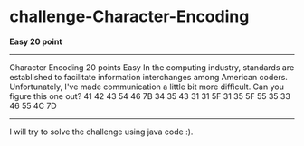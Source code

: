 # challenge-Character-Encoding
**Easy 20 point**

----
Character Encoding
20 points Easy
In the computing industry, standards are established to facilitate information interchanges among American coders. Unfortunately, I've made communication a little bit more difficult. Can you figure this one out? 41 42 43 54 46 7B 34 35 43 31 31 5F 31 35 5F 55 35 33 46 55 4C 7D

---
I will try to solve the challenge using java code :).